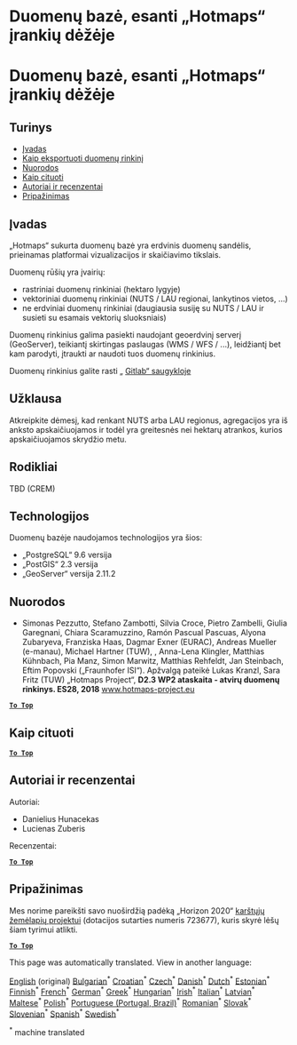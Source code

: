 <h1> <a class="anchor" id="database-behind-the-hotmaps-toolbox" href="#database-behind-the-hotmaps-toolbox"><i class="fa fa-link"></i></a> Duomenų bazė, esanti „Hotmaps“ įrankių dėžėje </h1><h1> <a class="anchor" id="database-behind-the-hotmaps-toolbox" href="#database-behind-the-hotmaps-toolbox"><i class="fa fa-link"></i></a> Duomenų bazė, esanti „Hotmaps“ įrankių dėžėje </h1><h2> <a class="anchor" id="table-of-contents" href="#table-of-contents"><i class="fa fa-link"></i></a> Turinys </h2><ul><li> <a href="#introduction">Įvadas</a> </li><li> <a href="#how-to-export-a-dataset">Kaip eksportuoti duomenų rinkinį</a> </li><li> <a href="#references">Nuorodos</a> </li><li> <a href="#how-to-cite">Kaip cituoti</a> </li><li> <a href="#authors-and-reviewers">Autoriai ir recenzentai</a> </li><li> <a href="#acknowledgement">Pripažinimas</a> </li></ul><h2> <a class="anchor" id="introduction" href="#introduction"><i class="fa fa-link"></i></a> Įvadas </h2><p> „Hotmaps“ sukurta duomenų bazė yra erdvinis duomenų sandėlis, prieinamas platformai vizualizacijos ir skaičiavimo tikslais. </p><p> Duomenų rūšių yra įvairių: </p><ul><li> rastriniai duomenų rinkiniai (hektaro lygyje) </li><li> vektoriniai duomenų rinkiniai (NUTS / LAU regionai, lankytinos vietos, ...) </li><li> ne erdviniai duomenų rinkiniai (daugiausia susiję su NUTS / LAU ir susieti su esamais vektorių sluoksniais) </li></ul><p> Duomenų rinkinius galima pasiekti naudojant geoerdvinį serverį (GeoServer), teikiantį skirtingas paslaugas (WMS / WFS / ...), leidžiantį bet kam parodyti, įtraukti ar naudoti tuos duomenų rinkinius. </p><p> Duomenų rinkinius galite rasti „ <a href="https://gitlab.com/hotmaps">Gitlab“ saugykloje</a> </p><h2> <a class="anchor" id="query" href="#query"><i class="fa fa-link"></i></a> Užklausa </h2><p> Atkreipkite dėmesį, kad renkant NUTS arba LAU regionus, agregacijos yra iš anksto apskaičiuojamos ir todėl yra greitesnės nei hektarų atrankos, kurios apskaičiuojamos skrydžio metu. </p><h2> <a class="anchor" id="indicators" href="#indicators"><i class="fa fa-link"></i></a> Rodikliai </h2><p> TBD (CREM) </p><h2> <a class="anchor" id="technologies" href="#technologies"><i class="fa fa-link"></i></a> Technologijos </h2><p> Duomenų bazėje naudojamos technologijos yra šios: </p><ul><li> „PostgreSQL“ 9.6 versija </li><li> „PostGIS“ 2.3 versija </li><li> „GeoServer“ versija 2.11.2 </li></ul><h2> <a class="anchor" id="references" href="#references"><i class="fa fa-link"></i></a> Nuorodos </h2><ul><li> Simonas Pezzutto, Stefano Zambotti, Silvia Croce, Pietro Zambelli, Giulia Garegnani, Chiara Scaramuzzino, Ramón Pascual Pascuas, Alyona Zubaryeva, Franziska Haas, Dagmar Exner (EURAC), Andreas Mueller (e-manau), Michael Hartner (TUW), , Anna-Lena Klingler, Matthias Kühnbach, Pia Manz, Simon Marwitz, Matthias Rehfeldt, Jan Steinbach, Eftim Popovski („Fraunhofer ISI“). Apžvalgą pateikė Lukas Kranzl, Sara Fritz (TUW) „Hotmaps Project“, <strong>D2.3 WP2 ataskaita - atvirų duomenų rinkinys. ES28, 2018</strong> <a href="http://www.hotmaps-project.eu/wp-content/uploads/2018/05/D2.3-Hotmaps_FINAL-VERSION_for-upload.pdf">www.hotmaps-project.eu</a> </li></ul><p><ins> <code><strong><a href="#table-of-contents">To Top</a></strong></code> </ins> </p><h2> <a class="anchor" id="how-to-cite" href="#how-to-cite"><i class="fa fa-link"></i></a> Kaip cituoti </h2><p><ins> <code><strong><a href="#table-of-contents">To Top</a></strong></code> </ins> </p><h2> <a class="anchor" id="authors-and-reviewers" href="#authors-and-reviewers"><i class="fa fa-link"></i></a> Autoriai ir recenzentai </h2><p> Autoriai: </p><ul><li> Danielius Hunacekas </li><li> Lucienas Zuberis </li></ul><p> Recenzentai: </p><p><ins> <code><strong><a href="#table-of-contents">To Top</a></strong></code> </ins> </p><h2> <a class="anchor" id="acknowledgement" href="#acknowledgement"><i class="fa fa-link"></i></a> Pripažinimas </h2><p> Mes norime pareikšti savo nuoširdžią padėką „Horizon 2020“ <a href="https://www.hotmaps-project.eu">karštųjų žemėlapių projektui</a> (dotacijos sutarties numeris 723677), kuris skyrė lėšų šiam tyrimui atlikti. </p><p><ins> <code><strong><a href="#table-of-contents">To Top</a></strong></code> </ins> </p>
<!--- THIS IS A SUPER UNIQUE IDENTIFIER -->

This page was automatically translated. View in another language:

[English](../en/Database-behind-the-Hotmaps-toolbox) (original) [Bulgarian](../bg/Database-behind-the-Hotmaps-toolbox)<sup>\*</sup> [Croatian](../hr/Database-behind-the-Hotmaps-toolbox)<sup>\*</sup> [Czech](../cs/Database-behind-the-Hotmaps-toolbox)<sup>\*</sup> [Danish](../da/Database-behind-the-Hotmaps-toolbox)<sup>\*</sup> [Dutch](../nl/Database-behind-the-Hotmaps-toolbox)<sup>\*</sup> [Estonian](../et/Database-behind-the-Hotmaps-toolbox)<sup>\*</sup> [Finnish](../fi/Database-behind-the-Hotmaps-toolbox)<sup>\*</sup> [French](../fr/Database-behind-the-Hotmaps-toolbox)<sup>\*</sup> [German](../de/Database-behind-the-Hotmaps-toolbox)<sup>\*</sup> [Greek](../el/Database-behind-the-Hotmaps-toolbox)<sup>\*</sup> [Hungarian](../hu/Database-behind-the-Hotmaps-toolbox)<sup>\*</sup> [Irish](../ga/Database-behind-the-Hotmaps-toolbox)<sup>\*</sup> [Italian](../it/Database-behind-the-Hotmaps-toolbox)<sup>\*</sup> [Latvian](../lv/Database-behind-the-Hotmaps-toolbox)<sup>\*</sup>  [Maltese](../mt/Database-behind-the-Hotmaps-toolbox)<sup>\*</sup> [Polish](../pl/Database-behind-the-Hotmaps-toolbox)<sup>\*</sup> [Portuguese (Portugal, Brazil)](../pt/Database-behind-the-Hotmaps-toolbox)<sup>\*</sup> [Romanian](../ro/Database-behind-the-Hotmaps-toolbox)<sup>\*</sup> [Slovak](../sk/Database-behind-the-Hotmaps-toolbox)<sup>\*</sup> [Slovenian](../sl/Database-behind-the-Hotmaps-toolbox)<sup>\*</sup> [Spanish](../es/Database-behind-the-Hotmaps-toolbox)<sup>\*</sup> [Swedish](../sv/Database-behind-the-Hotmaps-toolbox)<sup>\*</sup> 

<sup>\*</sup> machine translated
